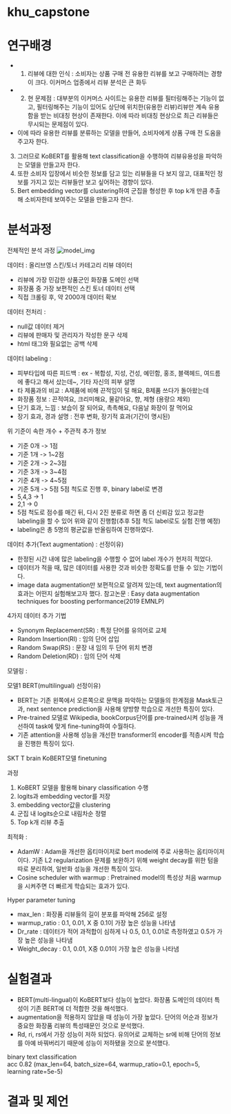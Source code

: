 # khu_capstone

# 연구배경
- 1) 리뷰에 대한 인식 : 소비자는 상품 구매 전 유용한 리뷰를 보고 구매하려는 경향이 크다. 이커머스 업종에서 리뷰 분석은 큰 화두
- 2) 현 문제점 : 대부분의 이커머스 사이트는 유용한 리뷰를 필터링해주는 기능이 없고, 필터링해주는 기능이 있어도 상단에 위치한(유용한 리뷰)리뷰만 계속 유용함을 받는 비대칭 현상이 존재한다. 이에 따라 비대칭 현상으로 최근 리뷰들은 무시되는 문제점이 있다.
- 이에 따라 유용한 리뷰를 분류하는 모델을 만들어, 소비자에게 상품 구매 전 도움을 주고자 한다.
 
3) 그러므로 KoBERT를 활용해 text classification을 수행하여 리뷰유용성을 파악하는 모델을 만들고자 한다. 
4) 또한 소비자 입장에서 비슷한 정보를 담고 있는 리뷰들을 다 보지 않고, 대표적인 정보를 가지고 있는 리뷰들만 보고 싶어하는 경향이 있다. 
5) Bert embedding vector를 clustering하여 군집을 형성한 후 top k개 만큼 추출해 소비자한테 보여주는 모델을 만들고자 한다.

# 분석과정

전체적인 분석 과정
![model_img](https://user-images.githubusercontent.com/57586314/140477467-3afdcacd-bacc-4b04-a60d-a33825b59eb2.png)

데이터 : 올리브영 스킨/토너 카테고리 리뷰 데이터
- 리뷰에 가장 민감한 상품군인 화장품 도메인 선택
- 화장품 중 가장 보편적인 스킨 토너 데이터 선택
- 직접 크롤링 후, 약 2000개 데이터 확보

데이터 전처리 : 
- null값 데이터 제거
- 리뷰에 판매자 및 관리자가 작성한 문구 삭제
- html 태그와 필요없는 공백 삭제

데이터 labeling : 
- 피부타입에 따른 피드백 : ex - 복합성, 지성, 건성, 예민함, 홍조, 블랙헤드, 여드름에 좋다고 해서 샀는데~, 기타 자신의 피부 설명
- 타 제품과의 비교 : A제품에 비해 끈적임이 덜 해요, B제품 쓰다가 돌아왔는데
- 화장품 정보 : 끈적여요, 크리미해요, 물같아요, 향, 제형 (용량으 제외)
- 단기 효과, 느낌 : 보습이 잘 되어요, 촉촉해요, 다음날 화장이 잘 먹어요
- 장기 효과, 경과 설명 : 전후 변화, 장기적 효과(기간이 명시된)

위 기준이 속한 개수 + 주관적 추가 정보
- 기준 0개 -> 1점
- 기준 1개 -> 1~2점
- 기준 2개 -> 2~3점
- 기준 3개 -> 3~4점
- 기준 4개 -> 4~5점
- 기준 5개 -> 5점
5점 척도로 진행 후, binary label로 변경
- 5,4,3 -> 1
- 2,1 -> 0
- 5점 척도로 점수를 매긴 뒤, 다시 2진 분류로 하면 좀 더 신뢰감 있고 정교한 labeling을 할 수 있어 위와 같이 진행함(추후 5점 척도 label로도 실험 진행 예정)
- labeling은 총 5명의 평균값을 반올림하여 진행하였다.

데이터 추가(Text augmentation) :
선정이유)
- 한정된 시간 내에 많은 labeling을 수행할 수 없어 label 개수가 현저히 적었다.
- 데이터가 적을 때, 많은 데이터를 사용한 것과 비슷한 정확도를 만들 수 있는 기법이다.
- image data augmentation만 보편적으로 알려져 있는데, text augmentation의 효과는 어떤지 실험해보고자 했다.
참고논문  : Easy data augmentation techniques for boosting performance(2019 EMNLP)

4가지 데이터 추가 기법
- Synonym Replacement(SR) : 특정 단어를 유의어로 교체
- Random Insertion(RI) : 임의 단어 삽입
- Random Swap(RS) : 문장 내 임의 두 단어 위치 변경
- Random Deletion(RD) : 임의 단어 삭제

모델링 : 

모델1 BERT(multilingual)
선정이유)
- BERT는 기존 왼쪽에서 오른쪽으로 문맥을 파악하는 모델들의 한계점을 Mask토근과, next sentence prediction을 사용해 양방향 학습으로 개선한 특징이 있다.
- Pre-trained 모델로 Wikipedia, bookCorpus단어를 pre-trained시켜 성능을 개선하여 task에 맞게 fine-tuning하여 수월하다.
- 기존 attention을 사용해 성능을 개선한 transformer의 encoder를 적층시켜 학습을 진행한 특징이 있다.

SKT T brain KoBERT모델 finetuning

과정
1) KoBERT 모델을 활용해 binary classification 수행
2) logits과 embedding vector를 저장
3) embedding vector값을 clustering
4) 군집 내 logits순으로 내림차순 정렬
5) Top k개 리뷰 추출

최적화 : 
- AdamW : Adam을 개선한 옵티마이저로 bert model에 주로 사용하는 옵티마이저이다. 기존 L2 regularization 문제를 보완하기 위해 weight decay를 위한 텀을 따로 분리하여, 일반화 성능을 개선한 특징이 있다.
- Cosine scheduler with warmup : Pretrained model의 특성상 처음 warmup을 시켜주면 더 빠르게 학습되는 효과가 있다.

Hyper parameter tuning
- max_len : 화장품 리뷰들의 길이 분포를 파악해 256로 설정
- warmup_ratio : 0.1, 0.01, X 중 0.1이 가장 높은 성능을 나타냄
- Dr_rate : 데이터가 적어 과적합이 심하게 나 0.5, 0.1, 0.01로 측정하였고 0.5가 가장 높은 성능을 나타냄
- Weight_decay : 0.1, 0.01, X중 0.01이 가장 높은 성능을 나타냄

# 실험결과

- BERT(multi-lingual)이 KoBERT보다 성능이 높았다. 화장품 도메인의 데이터 특성이 기존 BERT에 더 적합한 것을 해석했다.
- augmentation을 적용하지 않았을 때 성능이 가장 높았다. 단어의 어순과 정보가 중요한 화장품 리뷰의 특성때문인 것으로 분석했다.
- Rd, ri, rs에서 가장 성능이 저하 되었다. 유의어로 교체하는 sr에 비해 단어의 정보를 아예 바꿔버리기 때문에 성능이 저하됐을 것으로 분석했다.

binary text classification<br>
acc 0.82 (max_len=64, batch_size=64, warmup_ratio=0.1, epoch=5, learning rate=5e-5)

# 결과 및 제언
